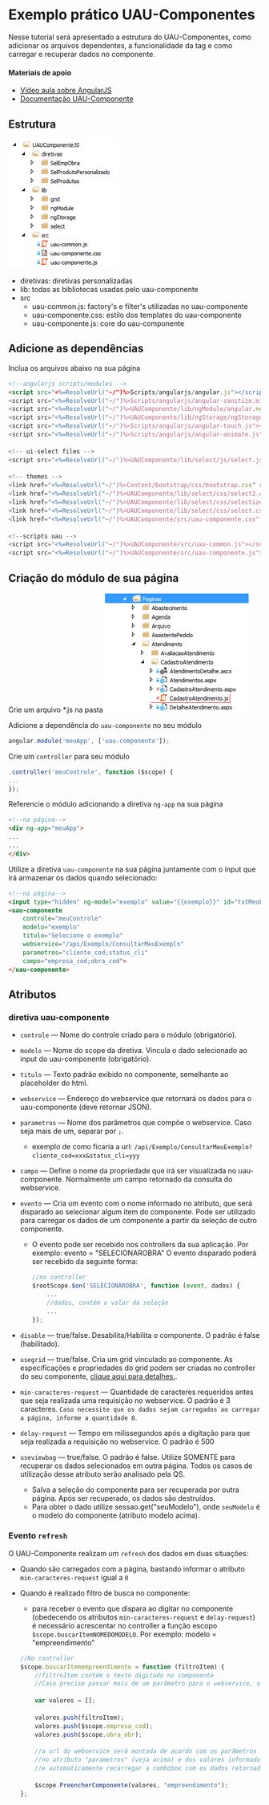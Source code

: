 # Exemplo prático UAU-Componentes

Nesse tutorial será apresentado a estrutura do UAU-Componentes, como adicionar os arquivos dependentes, a funcionalidade da tag <uau-componente> e como carregar e recuperar dados no componente.

#### Materiais de apoio

-  [Vídeo aula sobre AngularJS](https://www.youtube.com/watch?v=_y7rKxqPoyg&list=PLQCmSnNFVYnTD5p2fR4EXmtlR6jQJMbPb)
-  [Documentação UAU-Componente](https://github.com/diogoucg/document/blob/master/README.md)

## Estrutura
![Estrutura do UAU-Componente](https://github.com/diogoucg/document/blob/master/estrutura.png)
* diretivas: diretivas personalizadas
* lib: todas as bibliotecas usadas pelo uau-componente
* src
	* uau-common.js: factory's e filter's utilizadas no uau-componente
	* uau-componente.css: estilo dos templates do uau-componente
	* uau-componente.js: core do uau-componente

## Adicione as dependências

Inclua os arquivos abaixo na sua página
```html
<!--angularjs scripts/modules -->
<script src="<%=ResolveUrl("~/")%>Scripts/angularjs/angular.js"></script>
<script src="<%=ResolveUrl("~/")%>Scripts/angularjs/angular-sanitize.min.js"></script>
<script src="<%=ResolveUrl("~/")%>UAUComponente/lib/ngModule/angular.ng-modules.js"></script>
<script src="<%=ResolveUrl("~/")%>UAUComponente/lib/ngStorage/ngStorage.min.js"></script>
<script src="<%=ResolveUrl("~/")%>Scripts/angularjs/angular-touch.js"></script>
<script src="<%=ResolveUrl("~/")%>Scripts/angularjs/angular-animate.js"></script>    

<!-- ui-select files -->
<script src="<%=ResolveUrl("~/")%>UAUComponente/lib/select/js/select.js"></script>

<!-- themes -->
<link href="<%=ResolveUrl("~/")%>Content/bootstrap/css/bootstrap.css" rel="stylesheet" />
<link href="<%=ResolveUrl("~/")%>UAUComponente/lib/select/css/select2.css" rel="stylesheet" />
<link href="<%=ResolveUrl("~/")%>UAUComponente/lib/select/css/selectize.default.css" rel="stylesheet" />
<link href="<%=ResolveUrl("~/")%>UAUComponente/lib/select/css/select.css" rel="stylesheet" />
<link href="<%=ResolveUrl("~/")%>UAUComponente/src/uau-componente.css" rel="stylesheet" />

<!--scripts uau -->
<script src="<%=ResolveUrl("~/")%>UAUComponente/src/uau-common.js"></script>
<script src="<%=ResolveUrl("~/")%>UAUComponente/src/uau-componente.js"></script>
```

## Criação do módulo de sua página

Crie um arquivo *.js na pasta 
![Estrutura do UAU-Componente](https://github.com/diogoucg/document/blob/master/estrutura2.png)



Adicione a dependência do `uau-componente` no seu módulo
```javascript
angular.module('meuApp', ['uau-componente']);
```

Crie um `controller` para seu módulo
```javascript
.controller('meuControle', function ($scope) {
...
});
```

Referencie o módulo adicionando a diretiva `ng-app` na sua página
```html
<!--na página-->
<div ng-app="meuApp">
...
...
</div>
```

Utilize a diretiva `uau-componente` na sua página juntamente com o input que irá armazenar os dados quando selecionado:

```html
<!--na página-->
<input type="hidden" ng-model="exemplo" value="{{exemplo}}" id="txtMeuExemplo" runat="server" />
<uau-componente 
	controle="meuControle"
	modelo="exemplo"
	titulo="Selecione o exemplo"
	webservice="/api/Exemplo/ConsultarMeuExemplo"
	parametros="cliente_cod;status_cli"
	campo="empresa_cod;obra_cod">
</uau-componente>
```

## Atributos
### diretiva uau-componente
* `controle` — Nome do controle criado para o módulo (obrigatório).
* `modelo` — Nome do scope da diretiva. Vincula o dado selecionado ao input do uau-componente (obrigatório).
* `titulo` — Texto padrão exibido no componente, semelhante ao placeholder do html.
* `webservice` — Endereço do webservice que retornará os dados para o uau-componente  (deve retornar JSON).
* `parametros` — Nome dos parâmetros que compõe o webservice. Caso seja mais de um, separar por `;`.
	* exemplo de como ficaria a url: `/api/Exemplo/ConsultarMeuExemplo?cliente_cod=xxx&status_cli=yyy`
* `campo` — Define o nome da propriedade que irá ser visualizada no uau-componente. Normalmente um campo retornado da consulta do webservice.
* `evento` — Cria um evento com o nome informado no atributo, que será disparado ao selecionar algum item do componente. Pode ser utilizado para carregar os dados de um componente a partir da seleção de outro componente.
	* O evento pode ser recebido nos controllers da sua aplicação. Por exemplo: evento = "SELECIONAROBRA"
		O evento disparado poderá ser recebido da seguinte forma:
		
		```javascript
		//no controller
		$rootScope.$on('SELECIONAROBRA', function (event, dados) {
			...
			//dados, contém o valor da seleção
			...
		});
		```
		
* `disable` — true/false. Desabilita/Habilita o componente. O padrão é false (habilitado).
* `usegrid` — true/false. Cria um grid vinculado ao componente. As especificações e propriedades do grid podem ser criadas no controller do seu componente, [clique aqui para detalhes.](https://github.com/angular-ui/ui-grid/wiki).
* `min-caracteres-request` — Quantidade de caracteres requeridos antes que seja realizada uma requisição no webservice. O padrão é 3 caracteres. `Caso necessite que os dados sejam carregados ao carregar a página, informe a quantidade 0`.
* `delay-request` — Tempo em milissegundos após a digitação para que seja realizada a requisição no webservice. O padrão é 500
* `useviewbag` — true/false. O padrão é false. Utilize SOMENTE para recuperar os dados selecionados em outra página. Todos os casos de utilização desse atributo serão analisado pela QS.
	* Salva a seleção do componente para ser recuperada por outra página. Após ser recuperado, os dados são destruídos.
	* Para obter o dado utilize sessao.get("seuModelo"), onde `seuModelo` é o modelo do componente (atributo modelo acima).

### Evento `refresh`

O UAU-Componente realizam um `refresh` dos dados em duas situações:
* Quando são carregados com a página, bastando informar o atributo `min-caracteres-request` igual a `0`
* Quando é realizado filtro de busca no componente:
	* para receber o evento que dispara ao digitar no componente (obedecendo os atributos `min-caracteres-request` e `delay-request`) é necessário acrescentar no controller a função escopo `$scope.buscarItemNOMEDOMODELO`. Por exemplo: modelo = "empreendimento"
	
	```javascript
	//No controller
	$scope.buscarItemempreendimento = function (filtroItem) {
		//filtroItem contém o texto digitado no componente
		//Caso precise passar mais de um parâmetro para o webservice, os mesmos devem ser adicionados em um array.
		
		var valores = [];
		
		valores.push(filtroItem);		 
		valores.push($scope.empresa_cod);
		valores.push($scope.obra_obr);
		
		//a url do webservice será montada de acordo com os parâmetros informados
		//no atributo "parametros" (veja acima) e dos valores informados no array "valores"
		//e automaticamente recarregar a combobox com os dados retornados da consulta
		
		$scope.PreencherComponente(valores, "empreendimento");
	};
	```
	
